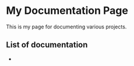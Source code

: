 # My Documentation Page

This is my page for documenting various projects.

## List of documentation

-
